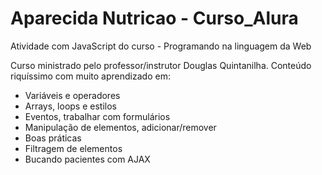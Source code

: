 # Aparecida Nutricao - Curso_Alura
Atividade com JavaScript do curso - Programando na linguagem da Web 

Curso ministrado pelo professor/instrutor Douglas Quintanilha. 
Conteúdo riquíssimo com muito aprendizado em:

- Variáveis e operadores
- Arrays, loops e estilos
- Eventos, trabalhar com formulários 
- Manipulação de elementos, adicionar/remover
- Boas práticas
- Filtragem de elementos
- Bucando pacientes com AJAX